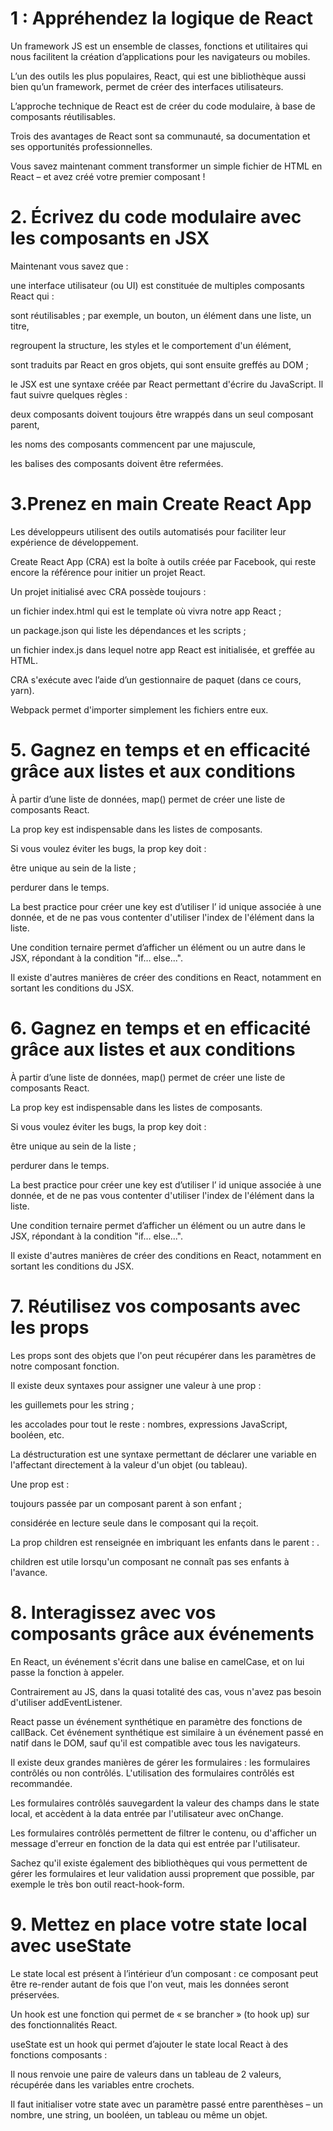 # 1 : Appréhendez la logique de React

Un framework JS est un ensemble de classes, fonctions et utilitaires qui nous facilitent la création d’applications pour les navigateurs ou mobiles.

L’un des outils les plus populaires, React, qui est une bibliothèque aussi bien qu’un framework, permet de créer des interfaces utilisateurs.

L’approche technique de React est de créer du code modulaire, à base de composants réutilisables.

Trois des avantages de React sont sa communauté, sa documentation et ses opportunités professionnelles.

Vous savez maintenant comment transformer un simple fichier de HTML en React – et avez créé votre premier composant !


# 2. Écrivez du code modulaire avec les composants en JSX

Maintenant vous savez que :

une interface utilisateur (ou UI) est constituée de multiples composants React qui :

sont réutilisables ; par exemple, un bouton, un élément dans une liste, un titre,

regroupent la structure, les styles et le comportement d'un élément,

sont traduits par React en gros objets, qui sont ensuite greffés au DOM ;

le JSX est une syntaxe créée par React permettant d'écrire du JavaScript. Il faut suivre quelques règles :

deux composants doivent toujours être wrappés dans un seul composant parent,

les noms des composants commencent par une majuscule,

les balises des composants doivent être refermées.

# 3.Prenez en main Create React App

Les développeurs utilisent des outils automatisés pour faciliter leur expérience de développement.

Create React App (CRA) est la boîte à outils créée par Facebook, qui reste encore la référence pour initier un projet React.

Un projet initialisé avec CRA possède toujours : 

un fichier index.html   qui est le template où vivra notre app React ;

un package.json   qui liste les dépendances et les scripts ;

un fichier index.js   dans lequel notre app React est initialisée, et greffée au HTML.

CRA s'exécute avec l’aide d’un gestionnaire de paquet (dans ce cours, yarn).

Webpack permet d'importer simplement les fichiers entre eux.

# 5. Gagnez en temps et en efficacité grâce aux listes et aux conditions

À partir d’une liste de données,  map()   permet de créer une liste de composants React.

La prop  key   est indispensable dans les listes de composants.

Si vous voulez éviter les bugs, la prop  key   doit : 

être unique au sein de la liste ;

perdurer dans le temps.

La best practice pour créer une  key   est d’utiliser l’ id   unique associée à une donnée, et de ne pas vous contenter d'utiliser l'index de l'élément dans la liste.

Une condition ternaire permet d’afficher un élément ou un autre dans le JSX, répondant à la condition "if… else...".

Il existe d'autres manières de créer des conditions en React, notamment en sortant les conditions du JSX.

# 6. Gagnez en temps et en efficacité grâce aux listes et aux conditions

À partir d’une liste de données,  map()   permet de créer une liste de composants React.

La prop  key   est indispensable dans les listes de composants.

Si vous voulez éviter les bugs, la prop  key   doit : 

être unique au sein de la liste ;

perdurer dans le temps.

La best practice pour créer une  key   est d’utiliser l’ id   unique associée à une donnée, et de ne pas vous contenter d'utiliser l'index de l'élément dans la liste.

Une condition ternaire permet d’afficher un élément ou un autre dans le JSX, répondant à la condition "if… else...".

Il existe d'autres manières de créer des conditions en React, notamment en sortant les conditions du JSX.


# 7. Réutilisez vos composants avec les props

Les props sont des objets que l'on peut récupérer dans les paramètres de notre composant fonction.

Il existe deux syntaxes pour assigner une valeur à une prop :

les guillemets pour les  string ;

les accolades pour tout le reste : nombres, expressions JavaScript, booléen, etc.

La déstructuration est une syntaxe permettant de déclarer une variable en l'affectant directement à la valeur d'un objet (ou tableau).

Une prop est :

toujours passée par un composant parent à son enfant ;

considérée en lecture seule dans le composant qui la reçoit.

La prop  children   est renseignée en imbriquant les enfants dans le parent : <Parent><Enfant /></Parent>.

children   est utile lorsqu'un composant ne connaît pas ses enfants à l'avance.

# 8. Interagissez avec vos composants grâce aux événements

En React, un événement s'écrit dans une balise en  camelCase, et on lui passe la fonction à appeler.

Contrairement au JS, dans la quasi totalité des cas, vous n'avez pas besoin d'utiliser  addEventListener.

React passe un événement synthétique en paramètre des fonctions de callBack. Cet événement synthétique est similaire à un événement passé en natif dans le DOM,  sauf qu'il est compatible avec tous les navigateurs.

Il existe deux grandes manières de gérer les formulaires : les formulaires contrôlés ou non contrôlés. L'utilisation des formulaires contrôlés est recommandée.

Les formulaires contrôlés sauvegardent la valeur des champs dans le state local, et accèdent à la data entrée par l'utilisateur avec  onChange.

Les formulaires contrôlés permettent de filtrer le contenu, ou d'afficher un message d'erreur en fonction de la data qui est entrée par l'utilisateur.

Sachez qu'il existe également des bibliothèques qui vous permettent de gérer les formulaires et leur validation aussi proprement que possible, par exemple le très bon outil react-hook-form.

# 9. Mettez en place votre state local avec useState

Le state local est présent à l’intérieur d’un composant : ce composant peut être re-render autant de fois que l'on veut, mais les données seront préservées.

Un hook est une fonction qui permet de « se brancher » (to hook up) sur des fonctionnalités React.

useState   est un hook qui permet d’ajouter le state local React à des fonctions composants :

Il nous renvoie une paire de valeurs dans un tableau de 2 valeurs, récupérée dans les variables entre crochets.

Il faut initialiser votre state avec un paramètre passé entre parenthèses – un nombre, une string, un booléen, un tableau ou même un objet.
